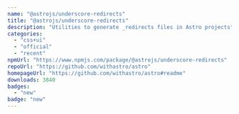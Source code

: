 ```yaml
---
name: "@astrojs/underscore-redirects"
title: "@astrojs/underscore-redirects"
description: "Utilities to generate _redirects files in Astro projects"
categories:
  - "css+ui"
  - "official"
  - "recent"
npmUrl: "https://www.npmjs.com/package/@astrojs/underscore-redirects"
repoUrl: "https://github.com/withastro/astro"
homepageUrl: "https://github.com/withastro/astro#readme"
downloads: 3840
badges:
  - "new"
badge: "new"
---
```

